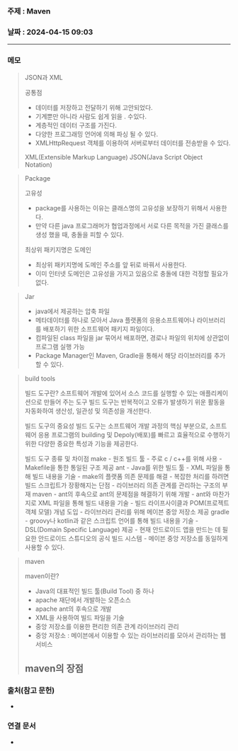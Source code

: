 ### 주제 : Maven

### 날짜 : 2024-04-15 09:03
----
### 메모
> JSON과 XML
> 
> 공통점
> 	- 데이터를 저장하고 전달하기 위해 고안되었다.
> 	- 기계뿐만 아니라 사람도 쉽게 읽을 . 수있다.
> 	- 계층적인 데이터 구조를 가진다.
> 	- 다양한 프로그래밍 언어에 의해 파싱 될 수 있다.
> 	- XMLHttpRequest 객체를 이용하여 서버로부터 데이터를 전송받을 수 있다.
> 
> XML(Extensible Markup Language)
> JSON(Java Script Object Notation)

> Package
> 
> 고유성
> 	- package를 사용하는 이유는 클래스명의 고유성을 보장하기 위해서 사용한다.
> 	- 만약 다른 java 프로그래머가 협업과정에서 서로 다른 목적을 가진 클래스를 생성 했을 때, 충돌을 피할 수 있다.
> 
> 최상위 패키지명은 도메인
> 	- 최상위 패키지명에 도메인 주소를 앞 뒤로 바꿔서 사용한다.
> 	- 이미 인터넷 도메인은 고유성을 가지고 있음으로 충돌에 대한 걱정할 필요가 없다.

> Jar
> 	- java에서 제공하는 압축 파일
> 	- 메타데이터를 하나로 모아서 Java 플랫폼의 응용소프트웨어나 라이브러리를 배포하기 위한 소프트웨어 패키지 파일이다.
> 	- 컴파일된 class 파일을 jar 묶어서 배포하면, 경로나 파일의 위치에 상관없이 프로그램 실행 가능
> 	- Package Manager인 Maven, Gradle을 통해서 해당 라이브러리를 추가할 수 있다.

> build tools
> 
> 빌드 도구란?
> 	소프트웨어 개발에 있어서 소스 코드를 실행할 수 있는 애플리케이션으로 만들어 주는 도구
> 	빌드 도구는 반복적이고 오류가 발생하기 위운 활동을 자동화하여 생산성, 일관성 및 의존성을 개선한다.
> 
> 빌드 도구의 중요성
> 	빌드 도구는 소프트웨어 개발 과정의 핵심 부분으로, 소프트웨어 응용 프로그램의 building 및 Depoly(배포)를 빠르고 효율적으로 수행하기 위한 다양한 중요한 특성과 기능을 제공한다.
> 
> 빌드 도구 종류 및 차이점
> 	make
> 		- 원조 빌드 툴
> 		- 주로 c / c++를 위해 사용
> 		- Makefile을 통한 통일된 구조 제공
> 	ant
> 		- Java를 위한 빌드 툴
> 		- XML 파일을 통해 빌드 내용을 기술
> 		- make의 플랫폼 의존 문제를 해결
> 		- 복잡한 처리를 하려면 빌드 스크립트가 장황해지는 단점
> 		- 라이브러리 의존 관계를 관리하는 구조의 부재
> 	maven
> 		- ant의 후속으로 ant의 문제점을 해결하기 위해 개발
> 		- ant와 마찬가지로 XML 파일을 통해 빌드 내용을 기술
> 		- 빌드 라이프사이클과 POM(프로젝트 객체 모델) 개념 도입
> 		- 라이브러리 관리를 위해 메이븐 중앙 저장소 제공
> 	gradle
> 		- groovy나 kotlin과 같은 스크립트 언어를 통해 빌드 내용을 기술
> 		- DSL(Domain Specific Language) 제공
> 		- 현재 안드로이드 앱을 만드는 데 필요한 안드로이드 스튜디오의 공식 빌드 시스템
> 		- 메이븐 중앙 저장소를 동일하게 사용할 수 있다.

> maven
> 
> maven이란?
> 	- Java의 대표적인 빌드 툴(Build Tool) 중 하나
> 	- apache 재단에서 개발하는 오픈소스
> 	- apache ant의 후속으로 개발
> 	- XML을 사용하여 빌드 파일을 기술
> 	- 중앙 저장소를 이용한 편리한 의존 관계 라이브러리 관리
> 	- 중앙 저장소 : 메이븐에서 이용할 수 있는 라이브러리를 모아서 관리하는 웹 서비스
> 
> maven의 장점
> 	- 

### 출처(참고 문헌)
-

### 연결 문서
-
